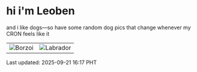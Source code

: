 # hi i'm Leoben

and i like dogs—so have some random dog pics that change whenever my CRON feels like it

|  |  |
|--------|----------|
| ![Borzoi](https://random-dog-vercel.vercel.app/api/random-borzoi?v=1758442620) | ![Labrador](https://random-dog-vercel.vercel.app/api/random-labrador?v=1758442620) |

Last updated: 2025-09-21 16:17 PHT
